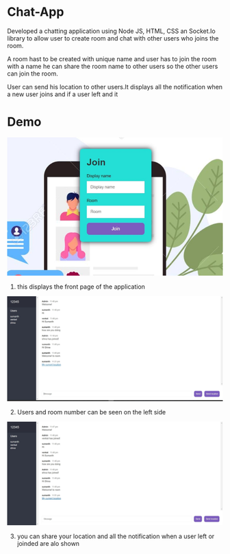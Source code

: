 # Chat-App

Developed a chatting application using Node JS, HTML, CSS an Socket.Io library to allow user to create room and chat with other users who joins the room.

A room hast to be created with unique name and user has to join the room with a name he can share the room name to other users so the other users can join the room.

User can send his location to other users.It displays all the notification when a new user joins and if a user left and it 


# Demo

![App Screenshot](public/img/pic1.jpg)

1) this displays the front page of the application

![App Screenshot](public/img/pic2.jpg)

2) Users and room number can be seen on the left side 

![App Screenshot](public/img/pic3.jpg)

3) you can share your location and all the notification when a user left or joinded are alo shown
